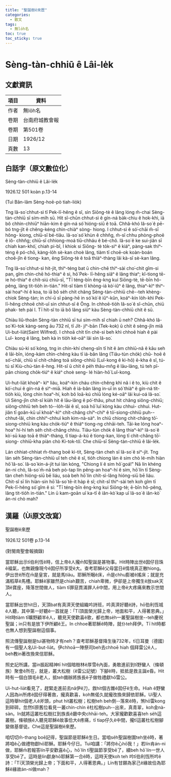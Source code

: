 ```yaml
---
title: "聖誕樹ê來歷"
categories:
  - 散文
tags:
  - 無lo̍h名
toc: true
toc_sticky: true
---
```


# Sèng-tàn-chhiū ê Lâi-le̍k

## 文獻資訊

| 項目 | 資料 |
|---|---|
| 作者 | 無lo̍h名 |
| 卷期 | 台南府城教會報 |
| 卷期 | 第501卷 |
| 日期 | 1926/12 |
| 頁數 | 13 |

## 白話字（原文數位化）

Sèng-tàn-chhiū ê Lâi-le̍k

1926.12 501 koàn p.13-14

(Tuì Bân-lâm Sèng-hoē-pò tiah-lio̍k)

Tng Iâ-so͘ chhut-sì tī Pek-lī-hêng ê sî, sìn Siōng-tè ê lâng lóng m̄-chai Sèng- tàn-chhiū sī sím-mi̍h sū. Hit sî-chūn chhut-sì ê gín-ná ba̍k-chiu ê hok-khì, iā bô chhin-chhiūⁿ hiān-kim ê gín-ná só͘ hióng-siū ê toā. Chhâ-khó Iâ-so͘ ê pē- bó tng-ji̍t ê chêng-kéng chin-chiàⁿ sòng- hiong. I chhut-sì ê só͘-chāi m̄-sī hông- kiong, chiū-sī bé-tiâu. Iâ-so͘ só͘ khùn ê chhn̂g, m̄-sī chhu phòng-phoē ê iô- chhn̂g; chiū-sī chhiong-moá tiū-chháu ê bé-chô. Iâ-so͘ ê ke sui-jiân sī chiah kan-khó͘, chiah pi-bî, I khiok si Siōng- tè to̍k-siⁿ ê kiáⁿ, pàng-sak thiⁿ-téng ê pó-chō, kàng-lo̍h sè-kan choè lâng, tiàm tī choē-ok koàn-boán choē-jîn ê tiong- kan, ēng Siōng-tè ê toā thiàⁿ-thàng lâi kà-sī sè-kan lâng.

Tng Iâ-so͘ chhut-sì hit-ji̍t, thiⁿ-téng bat ū chin-chē thiⁿ-sài cho͘-chit gîm-si pan, gîm chin-chē hó-thiaⁿ ê si, hō͘ Pek- lī-hêng siâⁿ ê lâng thiaⁿ; kî-tiong tē-ie hó-thiaⁿ ê chi̍t-siú chiū-sī, "Tī téng-bīn êng-kng kui Siōng-tè, tē-bīn hô-pêng, lâng tit-tio̍h in-tián." Hit-sî tiàm tī khòng-iá kò͘-iûⁿ ê lâng, thiaⁿ-kìⁿ thiⁿ- sài hoaⁿ-hí ê koa, to iā bô se̍h chi̍t châng Sèng-tàn-chhiū chē--teh khèng-chiok Sèng-tàn; in chí-ū sī pàng-hē in só͘ kò͘ ê iûⁿ-kûn, koáⁿ-kín lo̍h-khì Pek-lī-hêng chhoē chit-uī sin chhut-sī ê Ông. In chhoē-tio̍h Iâ-so͘ ê sî-chūn, chiū phak- teh pài I. Tī hit-sî to iā bô lâng siūⁿ kàu Sèng-tàn-chhiū chit ê sū.

Chiàu liû-thoân Sèng-tàn chhiū sī tuì sím-mi̍h sî chiah ū neh? Chhâ-khó Iâ-so͘ Ki-tok kàng-seng āu 732 nî, tī Ji̍t- jíⁿ-bān (Tek-kok) ū chi̍t ê sèng-jîn miâ Ui-but-lia̍t(Saint Wilfred). I chhoā chi̍t tīn chè-si beh khì chhoē hiah ê pài Luî- kong ê lâng, beh kà in tio̍h ké-oāⁿ lâi sìn Iâ-so͘.

Chiàu sú-kì só͘ kóng, tng in chín-khí cheng-sîn tī hit ê àm chhiū-nâ ê kāu seh ê lāi-bīn, ióng-kám chìn-chêng kàu tī iá-bân lâng (Tiâu-tùn cho̍k) chū- hoē ê só͘-chāi, chiū sī chi̍t-châng toā siông-chhiū (Luî-kong ê kì-hō) ē-kha ê sî, tú-tú sī Kiù-chú-tàn ê-hng. Hit-sî ū chi̍t ê pe̍h thâu-mn̂g ê lāu-lâng, tú teh pī-pān chiong cho̍k-tiúⁿ ê kiáⁿ choè seng- lé hiàn-hō͘ Luî-kong.

Ui-hut-lia̍t khoàⁿ- kìⁿ liáu, koáⁿ-kín cháu chìn-chêng khì nâ i ê to, kiù chit ê kó͘-chui ê gín-ná ê sìⁿ-miā. Hiah ê iá-bân lâng in-uī in só͘ thiàⁿ ê gín-ná tit-tio̍h kiù, lóng chin hoaⁿ-hí, koh bô loā-kú chiū lóng ké-oāⁿ lâi kui-oá Iâ-so͘. Ui Sèng-jîn chit-sî kia̍h hit ê lāu-lâng ê pó͘-thâu, phut hit châng siông-chhiū; siông-chhiū teh beh tó--lo̍h-lâi ê sî, soà hō͘ luî kòng kàu chhuì- chhuì. Hut-jiân tī goân-kū uī khoàⁿ-kìⁿ chi̍t-châng chíⁿ-chíⁿ ê tō͘-siong-chhiū puh--chhut-lâi, chin chhiⁿ-chhuì koh kim-nà-sàⁿ. In chiū chiong chit-châng tō͘-siong-chhiū kng kàu cho̍k-tiúⁿ ê thiáⁿ tiong-ng chhāi-teh. Tāi-ke lóng hoaⁿ- hoaⁿ hí-hí teh se̍h chit-châng chhiu. Tiâu-tùn cho̍k ê lâng thiaⁿ-kìⁿ Iâ-so͘ ê kò͘-sū kap toā ê thiàⁿ-thàng, tī tiap-á-kú ê tiong-kan, lóng tī chit-châng tō͘-siong- chhiū-kha piàn chò Ki-tok-tô͘. Che chiū-sī Sèng-tàn-chhiū ê lâi-le̍k.

Lán chhiat-chhiat m̄-thang boē kì-tit, Sèng-tàn cheh sī Iâ-so͘ ê siⁿ-ji̍t. Tng lán se̍h Sèng-tàn-chhiū uî teh chē ê sî, tio̍h chiong lán ê sim chò lé-mi̍h hiàn hō͘ Iâ-so͘. Iâ-so͘ kin-á-ji̍t tuì lán kóng, "Chiong lí ê sim hō͘ goá!" Nā lín khéng án-ni chò, Iâ-so͘ m̄-nā beh pò-tap lín pêng-an hoaⁿ-hí ê sim, hō͘ lín tī Sèng-tàn cheh hióng-siū bē liáu, soà beh hō͘ lín chi̍t-sì-lâng hióng-siū bē liáu. Chit-sî sī lín hiàn-sin hō͘ Iâ-so͘ tē-it ha̍p ê sî; chit-sî thiⁿ-sài teh koh gîm tī Pek-lī-hêng só͘ gîm ê si: "Tī téng-bīn êng-kng kui Siōng-tè; ē-bīn hô-pêng, lâng tit-tio̍h in-tián." Lín ū kam-goān uī ka-tī ê iân-kò͘ kap uī Iâ-so͘ ê iân-kò͘ án-ni chò mah?

## 漢羅（Ùi原文改寫）

聖誕樹ê來歷

1926.12 501卷 p.13-14

(對閩南聖會報摘錄)

當耶穌出示tī伯利恆ê時，信上帝ê人攏m̄知聖誕是甚物事。Hit時陣出世ê囡仔目珠ê福氣，也無親像現今ê囡仔所享受ê大。查考耶穌ê父母當日ê情境真正散hiong。伊出世ê所在m̄是皇宮，就是馬tiâu。耶穌所睏ê床，m̄是chhu膨被ê搖床；就是充滿稻草ê馬槽。耶穌ê家雖然是chiah艱苦，chiah卑微，伊卻是上帝獨生ê放sak天頂ê寶座，降落世間做人，tiàm tī罪惡貫滿罪人ê中間，用上帝ê大疼痛來教示世間人。

當耶穌出世hit日，天頂bat有真濟天使組織吟詩班，吟真濟好聽ê詩，hō͘伯利恆城ê人聽，其中第一好聽ê一首就是：「Tī頂面榮光歸上帝，地面和平，人得著恩典。」Hit時tiàm tī曠野顧羊ê人，聽見天使歡喜ê歌，都也無se̍h一叢聖誕樹坐--teh慶祝聖誕；in只有是放下伊所顧ê王。In chhoe著耶穌ê時陣，就仆teh拜伊。Tī hit時都也無人想到聖誕樹這個事。

照流傳聖誕樹是tuì甚物時才有neh？查考耶穌基督降生後732年，tī日耳曼（德國）有一個聖人名Ui-but-lia̍t。伊chhoā一陣祭司beh去chhoē hiah 個拜雷公ê人，beh教in著改換來信耶穌。

照史記所講，當in振起精神tī hit個暗樹林ê厚雪ê內面，勇敢進前到tī野蠻人（條頓族）聚會ê所在，就是，叢大松樹（ê雷公記號）下腳ê時，抵抵是救主誕e昏。Hit時有一個白頭毛ê老人，抵teh備辦將族長ê子做牲禮獻hō͘雷公。

Ui-hut-lia̍t看見了，趕緊走進前去nâ伊ê刀，救hit個古錐ê囡仔ê生命。Hiah ê野蠻人因為in所疼ê囡仔得著救，攏真歡喜，koh無偌久就攏改換來歸依耶穌。Ui聖人這時舉hit個老人ê斧頭，phut hit叢松樹；松樹teh beh倒--落來ê時，煞hō͘雷kong到碎碎。忽然tī原舊位看見一叢chín-chín ê杜松樹puh--出來，真青翠，koh金nà-sàn。In就將這叢杜松樹扛到族長ê廳中央chhāi-teh。大家攏歡歡喜喜teh se̍h這叢樹。條頓族ê人聽見耶穌ê故事佮大ê疼痛，tī tiap仔久ê中間，攏tī這叢杜松樹腳變做基督徒。Che這是聖誕樹ê來歷。

咱切切m̄-thang boē記得，聖誕節是耶穌ê生日。當咱se̍h聖誕樹圍teh坐ê時，著將咱ê心做禮物獻hō͘耶穌。耶穌今仔日。Tuì咱講：「將你ê心hō͘我！」若lín肯án-ni做，耶穌m̄若報答lín平安歡喜ê心，hō͘ lín tī聖誕節享受bē了，續beh hō͘ lín一世人享受bē了。這時是lín獻身hō͘耶穌第一合ê時，這時天使koh teh 吟tī伯利恆所吟ê詩：「Tī天頂榮光歸上帝；下面和平，人得著恩典。」Lín有甘願為家己ê緣故佮為耶穌ê緣故án-ni做mah？
